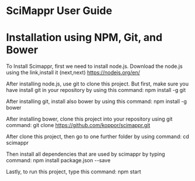 # SciMappr User Guide



# Installation using NPM, Git, and Bower
To Install Scimappr, first we need to install node.js. Download the node.js using the link,install it (next,next) https://nodejs.org/en/

After installing node.js, use git to clone this project. 
But first, make sure you have install git in your repository by using this command:
npm install -g git

After installing git, install also bower by using this command:
npm install -g bower

After installing bower, clone this project into your repository using git command:
git clone https://github.com/koppor/scimappr.git

After clone this project, then go to one further folder by using command:
cd scimappr

Then install all dependencies that are used by scimappr by typing command:
npm install package.json --save

Lastly, to run this project, type this command:
npm start
